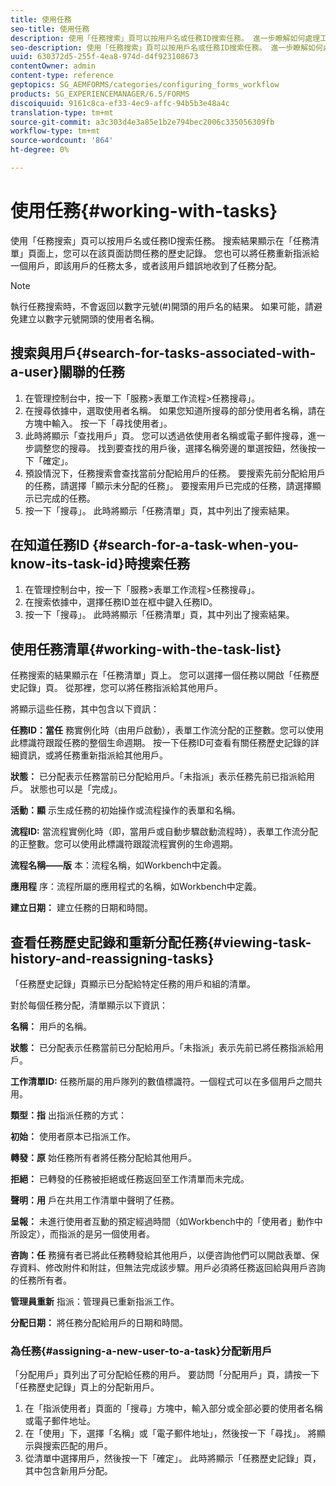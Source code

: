 ```yaml
---
title: 使用任務
seo-title: 使用任務
description: 使用「任務搜索」頁可以按用戶名或任務ID搜索任務。 進一步瞭解如何處理工作。
seo-description: 使用「任務搜索」頁可以按用戶名或任務ID搜索任務。 進一步瞭解如何處理工作。
uuid: 630372d5-255f-4ea8-974d-d4f923108673
contentOwner: admin
content-type: reference
geptopics: SG_AEMFORMS/categories/configuring_forms_workflow
products: SG_EXPERIENCEMANAGER/6.5/FORMS
discoiquuid: 9161c8ca-ef33-4ec9-affc-94b5b3e48a4c
translation-type: tm+mt
source-git-commit: a3c303d4e3a85e1b2e794bec2006c335056309fb
workflow-type: tm+mt
source-wordcount: '864'
ht-degree: 0%

---
```



# 使用任務{#working-with-tasks}

使用「任務搜索」頁可以按用戶名或任務ID搜索任務。 搜索結果顯示在「任務清單」頁面上，您可以在該頁面訪問任務的歷史記錄。 您也可以將任務重新指派給一個用戶，即該用戶的任務太多，或者該用戶錯誤地收到了任務分配。

>[!NOTE]
>
>執行任務搜索時，不會返回以數字元號(#)開頭的用戶名的結果。 如果可能，請避免建立以數字元號開頭的使用者名稱。

## 搜索與用戶{#search-for-tasks-associated-with-a-user}關聯的任務

1. 在管理控制台中，按一下「服務>表單工作流程>任務搜尋」。
1. 在搜尋依據中，選取使用者名稱。 如果您知道所搜尋的部分使用者名稱，請在方塊中輸入。 按一下「尋找使用者」。
1. 此時將顯示「查找用戶」頁。 您可以透過依使用者名稱或電子郵件搜尋，進一步調整您的搜尋。 找到要查找的用戶後，選擇名稱旁邊的單選按鈕，然後按一下「確定」。
1. 預設情況下，任務搜索會查找當前分配給用戶的任務。 要搜索先前分配給用戶的任務，請選擇「顯示未分配的任務」。 要搜索用戶已完成的任務，請選擇顯示已完成的任務。
1. 按一下「搜尋」。 此時將顯示「任務清單」頁，其中列出了搜索結果。

## 在知道任務ID {#search-for-a-task-when-you-know-its-task-id}時搜索任務

1. 在管理控制台中，按一下「服務>表單工作流程>任務搜尋」。
1. 在搜索依據中，選擇任務ID並在框中鍵入任務ID。
1. 按一下「搜尋」。 此時將顯示「任務清單」頁，其中列出了搜索結果。

## 使用任務清單{#working-with-the-task-list}

任務搜索的結果顯示在「任務清單」頁上。 您可以選擇一個任務以開啟「任務歷史記錄」頁。 從那裡，您可以將任務指派給其他用戶。

將顯示這些任務，其中包含以下資訊：

**任務ID：當任** 務實例化時（由用戶啟動），表單工作流分配的正整數。您可以使用此標識符跟蹤任務的整個生命週期。 按一下任務ID可查看有關任務歷史記錄的詳細資訊，或將任務重新指派給其他用戶。

**狀態：** 已分配表示任務當前已分配給用戶。「未指派」表示任務先前已指派給用戶。 狀態也可以是「完成」。

**活動：顯** 示生成任務的初始操作或流程操作的表單和名稱。

**流程ID:** 當流程實例化時（即，當用戶或自動步驟啟動流程時），表單工作流分配的正整數。您可以使用此標識符跟蹤流程實例的生命週期。

**流程名稱——版** 本：流程名稱，如Workbench中定義。

**應用程** 序：流程所屬的應用程式的名稱，如Workbench中定義。

**建立日期：** 建立任務的日期和時間。

## 查看任務歷史記錄和重新分配任務{#viewing-task-history-and-reassigning-tasks}

「任務歷史記錄」頁顯示已分配給特定任務的用戶和組的清單。

對於每個任務分配，清單顯示以下資訊：

**名稱：** 用戶的名稱。

**狀態：** 已分配表示任務當前已分配給用戶。「未指派」表示先前已將任務指派給用戶。

**工作清單ID:** 任務所屬的用戶隊列的數值標識符。一個程式可以在多個用戶之間共用。

**類型：指** 出指派任務的方式：

**初始：** 使用者原本已指派工作。

**轉發：原** 始任務所有者將任務分配給其他用戶。

**拒絕：** 已轉發的任務被拒絕或任務返回至工作清單而未完成。

**聲明：用** 戶在共用工作清單中聲明了任務。

**呈報：** 未進行使用者互動的預定經過時間（如Workbench中的「使用者」動作中所設定），而指派的是另一個使用者。

**咨詢：任** 務擁有者已將此任務轉發給其他用戶，以便咨詢他們可以開啟表單、保存資料、修改附件和附註，但無法完成該步驟。用戶必須將任務返回給與用戶咨詢的任務所有者。

**管理員重新** 指派：管理員已重新指派工作。

**分配日期：** 將任務分配給用戶的日期和時間。

### 為任務{#assigning-a-new-user-to-a-task}分配新用戶

「分配用戶」頁列出了可分配給任務的用戶。 要訪問「分配用戶」頁，請按一下「任務歷史記錄」頁上的分配新用戶。

1. 在「指派使用者」頁面的「搜尋」方塊中，輸入部分或全部必要的使用者名稱或電子郵件地址。
1. 在「使用」下，選擇「名稱」或「電子郵件地址」，然後按一下「尋找」。 將顯示與搜索匹配的用戶。
1. 從清單中選擇用戶，然後按一下「確定」。 此時將顯示「任務歷史記錄」頁，其中包含新用戶分配。


